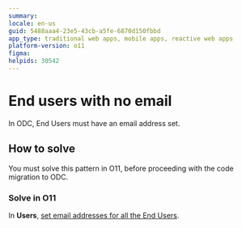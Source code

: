 ```yaml
---
summary: 
locale: en-us
guid: 5488aaa4-23e5-43cb-a5fe-6870d150fbbd
app_type: traditional web apps, mobile apps, reactive web apps
platform-version: o11
figma:
helpids: 30542
---
```

# End users with no email

In ODC, End Users must have an email address set.

## How to solve

You must solve this pattern in O11, before proceeding with the code migration to ODC.

### Solve in O11

In **Users**, [set email addresses for all the End Users](../../user-management/end-user-manage/add-delete-users.md).
